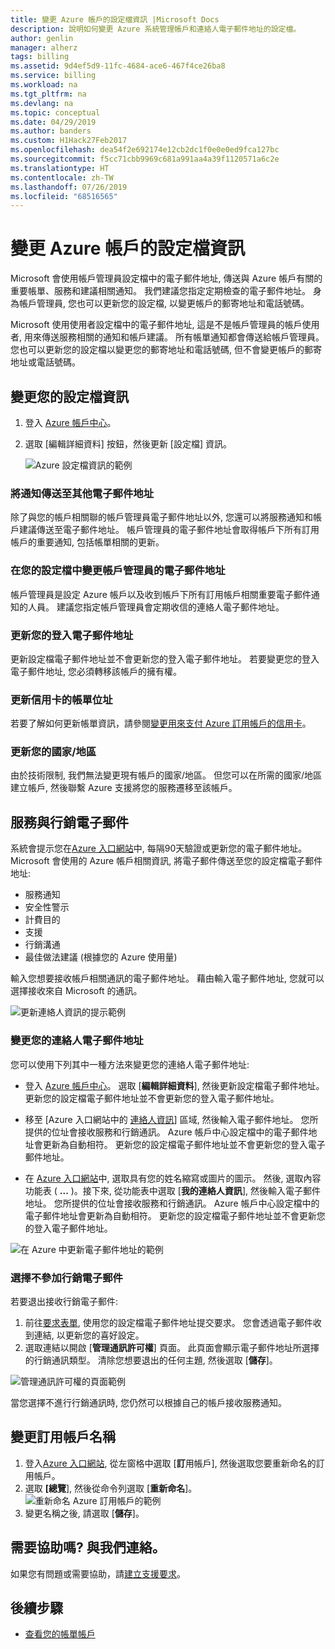 ```yaml
---
title: 變更 Azure 帳戶的設定檔資訊 |Microsoft Docs
description: 說明如何變更 Azure 系統管理帳戶和連絡人電子郵件地址的設定檔。
author: genlin
manager: alherz
tags: billing
ms.assetid: 9d4ef5d9-11fc-4684-ace6-467f4ce26ba8
ms.service: billing
ms.workload: na
ms.tgt_pltfrm: na
ms.devlang: na
ms.topic: conceptual
ms.date: 04/29/2019
ms.author: banders
ms.custom: H1Hack27Feb2017
ms.openlocfilehash: dea54f2e692174e12cb2dc1f0e0e0ed9fca127bc
ms.sourcegitcommit: f5cc71cbb9969c681a991aa4a39f1120571a6c2e
ms.translationtype: HT
ms.contentlocale: zh-TW
ms.lasthandoff: 07/26/2019
ms.locfileid: "68516565"
---
```

# <a name="change-the-profile-information-for-your-azure-account"></a>變更 Azure 帳戶的設定檔資訊

Microsoft 會使用帳戶管理員設定檔中的電子郵件地址, 傳送與 Azure 帳戶有關的重要帳單、服務和建議相關通知。 我們建議您指定定期檢查的電子郵件地址。 身為帳戶管理員, 您也可以更新您的設定檔, 以變更帳戶的郵寄地址和電話號碼。

Microsoft 使用使用者設定檔中的電子郵件地址, 這是不是帳戶管理員的帳戶使用者, 用來傳送服務相關的通知和帳戶建議。 所有帳單通知都會傳送給帳戶管理員。 您也可以更新您的設定檔以變更您的郵寄地址和電話號碼, 但不會變更帳戶的郵寄地址或電話號碼。

## <a name="change-your-profile-information"></a>變更您的設定檔資訊

1. 登入 [Azure 帳戶中心](https://account.azure.com/subscriptions)。
1. 選取 [編輯詳細資料] 按鈕，然後更新 [設定檔] 資訊。

   ![Azure 設定檔資訊的範例](./media/billing-how-to-change-azure-account-profile/profile.png)

### <a name="send-notifications-to-an-additional-email-address"></a>將通知傳送至其他電子郵件地址

除了與您的帳戶相關聯的帳戶管理員電子郵件地址以外, 您還可以將服務通知和帳戶建議傳送至電子郵件地址。 帳戶管理員的電子郵件地址會取得帳戶下所有訂用帳戶的重要通知, 包括帳單相關的更新。

### <a name="change-the-account-administrators-email-address-in-your-profile"></a>在您的設定檔中變更帳戶管理員的電子郵件地址

帳戶管理員是設定 Azure 帳戶以及收到帳戶下所有訂用帳戶相關重要電子郵件通知的人員。 建議您指定帳戶管理員會定期收信的連絡人電子郵件地址。

### <a name="update-your-sign-in-email-address"></a>更新您的登入電子郵件地址

更新設定檔電子郵件地址並不會更新您的登入電子郵件地址。 若要變更您的登入電子郵件地址, 您必須轉移該帳戶的擁有權。

### <a name="update-the-billing-address-for-your-credit-card"></a>更新信用卡的帳單位址

若要了解如何更新帳單資訊，請參閱[變更用來支付 Azure 訂用帳戶的信用卡](billing-how-to-change-credit-card.md)。

### <a name="update-your-countryregion"></a>更新您的國家/地區

由於技術限制, 我們無法變更現有帳戶的國家/地區。 但您可以在所需的國家/地區建立帳戶, 然後聯繫 Azure 支援將您的服務遷移至該帳戶。

## <a name="service-and-marketing-emails"></a>服務與行銷電子郵件

系統會提示您在[Azure 入口網站](https://portal.azure.com)中, 每隔90天驗證或更新您的電子郵件地址。 Microsoft 會使用的 Azure 帳戶相關資訊, 將電子郵件傳送至您的設定檔電子郵件地址:

- 服務通知
- 安全性警示
- 計費目的
- 支援
- 行銷溝通
- 最佳做法建議 (根據您的 Azure 使用量)

輸入您想要接收帳戶相關通訊的電子郵件地址。 藉由輸入電子郵件地址, 您就可以選擇接收來自 Microsoft 的通訊。

![更新連絡人資訊的提示範例](./media/billing-how-to-change-azure-account-profile/update-contact-information.png)

### <a name="change-your-contact-email-address"></a>變更您的連絡人電子郵件地址

您可以使用下列其中一種方法來變更您的連絡人電子郵件地址:

* 登入 [Azure 帳戶中心](https://account.azure.com/subscriptions)。 選取 [**編輯詳細資料**], 然後更新設定檔電子郵件地址。 更新您的設定檔電子郵件地址並不會更新您的登入電子郵件地址。

* 移至 [Azure 入口網站中的 [連絡人資訊](https://portal.azure.com/#blade/HubsExtension/ContactInfoBlade)] 區域, 然後輸入電子郵件地址。 您所提供的位址會接收服務和行銷通訊。 Azure 帳戶中心設定檔中的電子郵件地址會更新為自動相符。 更新您的設定檔電子郵件地址並不會更新您的登入電子郵件地址。

* 在  [Azure 入口網站](https://portal.azure.com/#blade/HubsExtension/ContactInfoBlade)中, 選取具有您的姓名縮寫或圖片的圖示。 然後, 選取內容功能表 ( **...** )。接下來, 從功能表中選取 [**我的連絡人資訊**], 然後輸入電子郵件地址。 您所提供的位址會接收服務和行銷通訊。 Azure 帳戶中心設定檔中的電子郵件地址會更新為自動相符。 更新您的設定檔電子郵件地址並不會更新您的登入電子郵件地址。

![在 Azure 中更新電子郵件地址的範例](./media/billing-how-to-change-azure-account-profile/azure-contact-information.png)

### <a name="opt-out-of-marketing-emails"></a>選擇不參加行銷電子郵件

若要退出接收行銷電子郵件:

1. 前往[要求表單](https://account.microsoft.com/profile/permissions-link-request), 使用您的設定檔電子郵件地址提交要求。 您會透過電子郵件收到連結, 以更新您的喜好設定。
2. 選取連結以開啟 [**管理通訊許可權**] 頁面。 此頁面會顯示電子郵件地址所選擇的行銷通訊類型。 清除您想要退出的任何主題, 然後選取 [**儲存**]。

![管理通訊許可權的頁面範例](./media/billing-how-to-change-azure-account-profile/manage-communication-permissions.png)

當您選擇不進行行銷通訊時, 您仍然可以根據自己的帳戶接收服務通知。

## <a name="change-the-subscription-name"></a>變更訂用帳戶名稱

1. 登入[Azure 入口網站](https://portal.azure.com), 從左窗格中選取 [**訂**用帳戶], 然後選取您要重新命名的訂用帳戶。
1. 選取 **[總覽**], 然後從命令列選取 [**重新命名**]。
    ![重新命名 Azure 訂用帳戶的範例](./media/billing-how-to-change-azure-account-profile/rename-sub.png)
1. 變更名稱之後, 請選取 [**儲存**]。

## <a name="need-help-contact-us"></a>需要協助嗎? 與我們連絡。

如果您有問題或需要協助，請[建立支援要求](https://go.microsoft.com/fwlink/?linkid=2083458)。

## <a name="next-steps"></a>後續步驟
- [查看您的帳單帳戶](billing-view-all-accounts.md)

